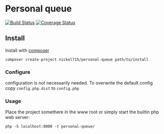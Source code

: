 # Personal queue
[![Build Status](https://travis-ci.org/nickel715/personal-queue.svg)](https://travis-ci.org/nickel715/personal-queue)
[![Coverage Status](https://coveralls.io/repos/nickel715/personal-queue/badge.svg?branch=master)](https://coveralls.io/r/nickel715/personal-queue?branch=master)

## Install

Install with [composer](https://getcomposer.org/)

    composer create-project nickel715/personal-queue path/to/install

### Configure

configuration is not necessarily needed. To overwrite the default config copy `config.php.dist` to `config.php`

### Usage

Place the project somethere in the www root or simply start the builtin php web server:

    php -S localhost:8000 -t personal-queue/
